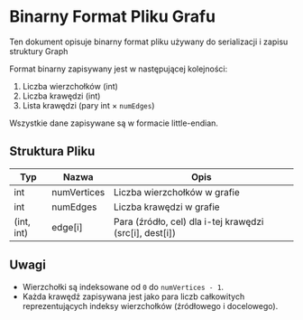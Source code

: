 # Binarny Format Pliku Grafu

Ten dokument opisuje binarny format pliku używany do serializacji i zapisu struktury Graph

Format binarny zapisywany jest w następującej kolejności:

1. Liczba wierzchołków (int)
2. Liczba krawędzi (int)
3. Lista krawędzi (pary int × `numEdges`)

Wszystkie dane zapisywane są w formacie little-endian.

## Struktura Pliku

| Typ         | Nazwa         | Opis                                                       |
|-------------|---------------|------------------------------------------------------------|
| int         | numVertices   | Liczba wierzchołków w grafie                               |
| int         | numEdges      | Liczba krawędzi w grafie                                   |
| (int, int)  | edge[i]       | Para (źródło, cel) dla i-tej krawędzi (src[i], dest[i])    |

## Uwagi

- Wierzchołki są indeksowane od `0` do `numVertices - 1`.
- Każda krawędź zapisywana jest jako para liczb całkowitych reprezentujących indeksy wierzchołków (źródłowego i docelowego).